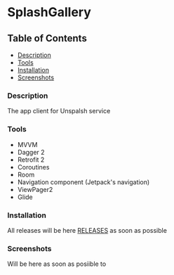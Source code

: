 # SplashGallery

## Table of Contents

- [Description](#description)
- [Tools](#tools)
- [Installation](#installation)
- [Screenshots](#screenshots)

### Description

The app client for Unspalsh service

### Tools

- MVVM
- Dagger 2
- Retrofit 2
- Coroutines
- Room
- Navigation component (Jetpack's navigation)
- ViewPager2
- Glide

### Installation
All releases will be here [RELEASES](https://github.com/Slex93/SplashGallery/releases) 
as soon as possible

### Screenshots

Will be here as soon as posiible to
